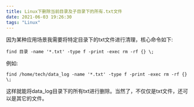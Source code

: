 ```yaml
---
title: Linux下删除当前目录及子目录下的所有.txt文件
date: 2021-06-03 19:26:30
tags: "Linux"
---
```


因为某种应用场景我需要将特定目录下的txt文件进行清理，核心命令如下:
<!--more-->
```
find 目录 -name '*.txt' -type f -print -exec rm -rf {} \;

```
例如:
```
find /home/tech/data_log -name '*.txt' -type f -print -exec rm -rf {} \;

```
这样就能将data_log目录下的所有txt进行删除。当然了，不仅仅是txt文件，还可以是其它的文件。
